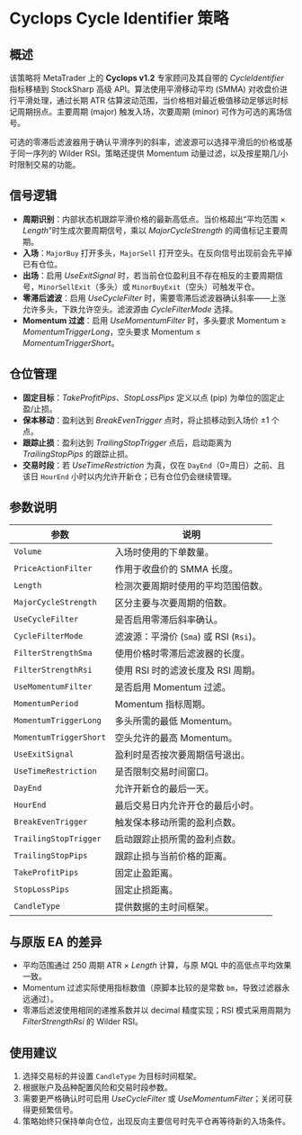 # Cyclops Cycle Identifier 策略

## 概述

该策略将 MetaTrader 上的 **Cyclops v1.2** 专家顾问及其自带的 *CycleIdentifier* 指标移植到 StockSharp 高级 API。算法使用平滑移动平均 (SMMA) 对收盘价进行平滑处理，通过长期 ATR 估算波动范围，当价格相对最近极值移动足够远时标记周期拐点。主要周期 (major) 触发入场，次要周期 (minor) 可作为可选的离场信号。

可选的零滞后滤波器用于确认平滑序列的斜率，滤波源可以选择平滑后的价格或基于同一序列的 Wilder RSI。策略还提供 Momentum 动量过滤，以及按星期几/小时限制交易的功能。

## 信号逻辑

- **周期识别**：内部状态机跟踪平滑价格的最新高低点。当价格超出“平均范围 × *Length*”时生成次要周期信号，乘以 *MajorCycleStrength* 的阈值标记主要周期。
- **入场**：`MajorBuy` 打开多头，`MajorSell` 打开空头。在反向信号出现前会先平掉已有仓位。
- **出场**：启用 *UseExitSignal* 时，若当前仓位盈利且不存在相反的主要周期信号，`MinorSellExit`（多头）或 `MinorBuyExit`（空头）可触发平仓。
- **零滞后滤波**：启用 *UseCycleFilter* 时，需要零滞后滤波器确认斜率——上涨允许多头，下跌允许空头。滤波源由 *CycleFilterMode* 选择。
- **Momentum 过滤**：启用 *UseMomentumFilter* 时，多头要求 Momentum ≥ *MomentumTriggerLong*，空头要求 Momentum ≤ *MomentumTriggerShort*。

## 仓位管理

- **固定目标**：*TakeProfitPips*、*StopLossPips* 定义以点 (pip) 为单位的固定止盈/止损。
- **保本移动**：盈利达到 *BreakEvenTrigger* 点时，将止损移动到入场价 ±1 个点。
- **跟踪止损**：盈利达到 *TrailingStopTrigger* 点后，启动距离为 *TrailingStopPips* 的跟踪止损。
- **交易时段**：若 *UseTimeRestriction* 为真，仅在 `DayEnd`（0=周日）之前、且该日 `HourEnd` 小时以内允许开新仓；已有仓位仍会继续管理。

## 参数说明

| 参数 | 说明 |
|------|------|
| `Volume` | 入场时使用的下单数量。 |
| `PriceActionFilter` | 作用于收盘价的 SMMA 长度。 |
| `Length` | 检测次要周期时使用的平均范围倍数。 |
| `MajorCycleStrength` | 区分主要与次要周期的倍数。 |
| `UseCycleFilter` | 是否启用零滞后斜率确认。 |
| `CycleFilterMode` | 滤波源：平滑价 (`Sma`) 或 RSI (`Rsi`)。 |
| `FilterStrengthSma` | 使用价格时零滞后滤波器的长度。 |
| `FilterStrengthRsi` | 使用 RSI 时的滤波长度及 RSI 周期。 |
| `UseMomentumFilter` | 是否启用 Momentum 过滤。 |
| `MomentumPeriod` | Momentum 指标周期。 |
| `MomentumTriggerLong` | 多头所需的最低 Momentum。 |
| `MomentumTriggerShort` | 空头允许的最高 Momentum。 |
| `UseExitSignal` | 盈利时是否按次要周期信号退出。 |
| `UseTimeRestriction` | 是否限制交易时间窗口。 |
| `DayEnd` | 允许开新仓的最后一天。 |
| `HourEnd` | 最后交易日内允许开仓的最后小时。 |
| `BreakEvenTrigger` | 触发保本移动所需的盈利点数。 |
| `TrailingStopTrigger` | 启动跟踪止损所需的盈利点数。 |
| `TrailingStopPips` | 跟踪止损与当前价格的距离。 |
| `TakeProfitPips` | 固定止盈距离。 |
| `StopLossPips` | 固定止损距离。 |
| `CandleType` | 提供数据的主时间框架。 |

## 与原版 EA 的差异

- 平均范围通过 250 周期 ATR × *Length* 计算，与原 MQL 中的高低点平均效果一致。
- Momentum 过滤实际使用指标数值（原脚本比较的是常数 `bm`，导致过滤器永远通过）。
- 零滞后滤波使用相同的递推系数并以 decimal 精度实现；RSI 模式采用周期为 *FilterStrengthRsi* 的 Wilder RSI。

## 使用建议

1. 选择交易标的并设置 `CandleType` 为目标时间框架。
2. 根据账户及品种配置风险和交易时段参数。
3. 需要更严格确认时可启用 *UseCycleFilter* 或 *UseMomentumFilter*；关闭可获得更频繁信号。
4. 策略始终只保持单向仓位，出现反向主要信号时先平仓再等待新的入场条件。
